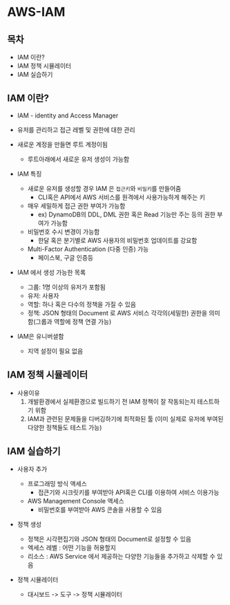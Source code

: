 # AWS-IAM

## 목차
- IAM 이란?
- IAM 정책 시뮬레이터
- IAM 실습하기


## IAM 이란?
- IAM - identity and Access Manager
- 유저를 관리하고 접근 레벨 및 권한에 대한 관리

- 새로운 계정을 만들면 루트 계정이됨
    - 루트아래에서 새로운 유저 생성이 가능함

- IAM 특징
    - 새로운 유저를 생성할 경우 IAM 은 `접근키`와 `비밀키`를 만들어줌
        - CLI혹은 API에서 AWS 서비스를 원격에서 사용가능하게 해주는 키
    - 매우 세밀하게 접근 권한 부여가 가능함
        - ex) DynamoDB의 DDL, DML 권한 혹은 Read 기능만 주는 등의 권한 부여가 가능함
    - 비밀번호 수시 변경이 가능함
        - 한달 혹은 분기별로 AWS 사용자의 비밀번호 업데이트를 강요함
    - Multi-Factor Authentication (다중 인증) 가능
        - 페이스북, 구글 인증등

- IAM 에서 생성 가능한 목록
    - 그룹: 1명 이상의 유저가 포함됨
    - 유저: 사용자
    - 역할: 하나 혹은 다수의 정책을 가질 수 있음
    - 정책: JSON 형태의 Document 로 AWS 서비스 각각의(세밀한) 권한을 의미함(그룹과 역할에 정책 연결 가능)

- IAM은 유니버셜함
    - 지역 설정이 필요 없음


## IAM 정책 시뮬레이터
- 사용이유
    1. 개발환경에서 실제환경으로 빌드하기 전 IAM 정책이 잘 작동되는지 테스트하기 위함
    2. IAM과 관련된 문제들을 디버깅하기에 최적화된 툴 (이미 실제로 유저에 부여된 다양한 정책들도 테스트 가능)

## IAM 실습하기
- 사용자 추가
    - 프로그래밍 방식 액세스
        - 접큰기와 시크릿키를 부여받아 API혹은 CLI를 이용하여 서비스 이용가능
    - AWS Management Console 액세스 
        - 비밀번호를 부여받아 AWS 콘솔을 사용할 수 있음
- 정책 생성
    - 정책은 시각편집기와 JSON 형태의 Document로 설정할 수 있음
    - 엑세스 레벨 : 어떤 기능을 허용할지
    - 리소스 : AWS Service 에서 제공하는 다양한 기능들을 추가하고 삭제할 수 있음

- 정책 시뮬레이터
    - 대시보드 -> 도구 -> 정책 시뮬레이터